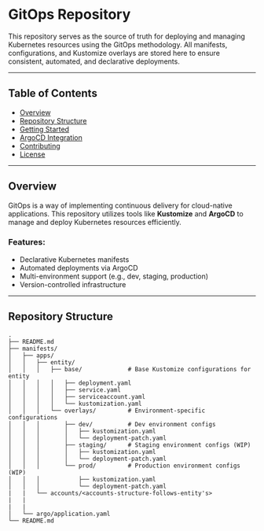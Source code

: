 # GitOps Repository

This repository serves as the source of truth for deploying and managing Kubernetes resources using the GitOps methodology. All manifests, configurations, and Kustomize overlays are stored here to ensure consistent, automated, and declarative deployments.

---

## Table of Contents

- [Overview](#overview)
- [Repository Structure](#repository-structure)
- [Getting Started](#getting-started)
- [ArgoCD Integration](#argocd-integration)
- [Contributing](#contributing)
- [License](#license)

---

## Overview

GitOps is a way of implementing continuous delivery for cloud-native applications. This repository utilizes tools like **Kustomize** and **ArgoCD** to manage and deploy Kubernetes resources efficiently.

### Features:
- Declarative Kubernetes manifests
- Automated deployments via ArgoCD
- Multi-environment support (e.g., dev, staging, production)
- Version-controlled infrastructure

---

## Repository Structure

```plaintext
.
├── README.md                     
├── manifests/                    
│   ├── apps/                     
│   │   ├── entity/               
│   │   │   ├── base/             # Base Kustomize configurations for entity
│   │   │   │   ├── deployment.yaml
│   │   │   │   ├── service.yaml
│   │   │   │   ├── serviceaccount.yaml
│   │   │   │   └── kustomization.yaml
│   │   │   └── overlays/         # Environment-specific configurations
│   │   │       ├── dev/          # Dev environment configs
│   │   │       │   ├── kustomization.yaml
│   │   │       │   └── deployment-patch.yaml
│   │   │       ├── staging/      # Staging environment configs (WIP)
│   │   │       │   ├── kustomization.yaml
│   │   │       │   └── deployment-patch.yaml
│   │   │       └── prod/         # Production environment configs (WIP)
│   │   │           ├── kustomization.yaml
│   │   │           └── deployment-patch.yaml
|   |   └── accounts/<accounts-structure-follows-entity's>
|   |
|   |
│   └── argo/application.yaml     
└── README.md                            
